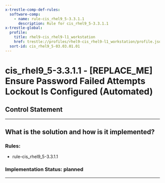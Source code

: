 ```yaml
---
x-trestle-comp-def-rules:
  software-comp:
    - name: rule-cis_rhel9_5-3.3.1.1
      description: Rule for cis_rhel9_5-3.3.1.1
x-trestle-global:
  profile:
    title: rhel9-cis_rhel9-l1_workstation
    href: trestle://profiles/rhel9-cis_rhel9-l1_workstation/profile.json
  sort-id: cis_rhel9_5-03.03.01.01
---
```


# cis_rhel9_5-3.3.1.1 - \[REPLACE_ME\] Ensure Password Failed Attempts Lockout Is Configured (Automated)

## Control Statement

______________________________________________________________________

## What is the solution and how is it implemented?

<!-- For implementation status enter one of: implemented, partial, planned, alternative, not-applicable -->

<!-- Note that the list of rules under ### Rules: is read-only and changes will not be captured after assembly to JSON -->

<!-- Add control implementation description here for control: cis_rhel9_5-3.3.1.1 -->

### Rules:

  - rule-cis_rhel9_5-3.3.1.1

### Implementation Status: planned

______________________________________________________________________
